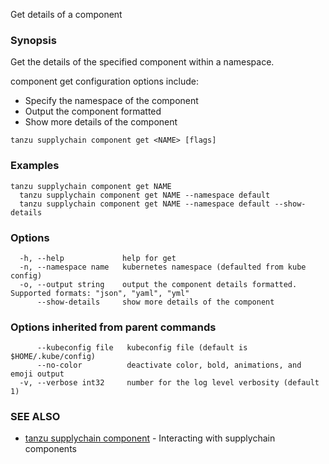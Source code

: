 Get details of a component

### Synopsis

Get the details of the specified component within a namespace.

component get configuration options include:
- Specify the namespace of the component
- Output the component formatted
- Show more details of the component

```
tanzu supplychain component get <NAME> [flags]
```

### Examples

```
tanzu supplychain component get NAME
  tanzu supplychain component get NAME --namespace default
  tanzu supplychain component get NAME --namespace default --show-details
```

### Options

```
  -h, --help             help for get
  -n, --namespace name   kubernetes namespace (defaulted from kube config)
  -o, --output string    output the component details formatted. Supported formats: "json", "yaml", "yml"
      --show-details     show more details of the component
```

### Options inherited from parent commands

```
      --kubeconfig file   kubeconfig file (default is $HOME/.kube/config)
      --no-color          deactivate color, bold, animations, and emoji output
  -v, --verbose int32     number for the log level verbosity (default 1)
```

### SEE ALSO

* [tanzu supplychain component](tanzu_supplychain_component.md)	 - Interacting with supplychain components

